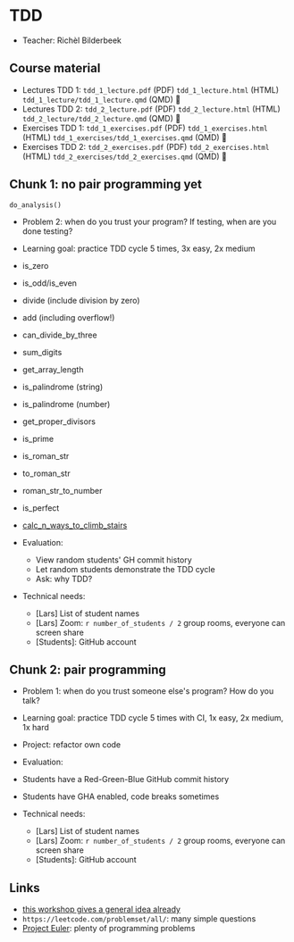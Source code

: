 # TDD

 * Teacher: Richèl Bilderbeek

## Course material

 * Lectures TDD 1: `tdd_1_lecture.pdf` (PDF) `tdd_1_lecture.html` (HTML) `tdd_1_lecture/tdd_1_lecture.qmd` (QMD) :construction:
 * Lectures TDD 2: `tdd_2_lecture.pdf` (PDF) `tdd_2_lecture.html` (HTML) `tdd_2_lecture/tdd_2_lecture.qmd` (QMD) :construction:
 * Exercises TDD 1: `tdd_1_exercises.pdf` (PDF) `tdd_1_exercises.html` (HTML) `tdd_1_exercises/tdd_1_exercises.qmd` (QMD) :construction:
 * Exercises TDD 2: `tdd_2_exercises.pdf` (PDF) `tdd_2_exercises.html` (HTML) `tdd_2_exercises/tdd_2_exercises.qmd` (QMD) :construction:

## Chunk 1: no pair programming yet

```
do_analysis()
```

 * Problem 2: when do you trust your program? If testing, when are you done testing?

 * Learning goal: practice TDD cycle 5 times, 3x easy, 2x medium

  * is_zero
  * is_odd/is_even
  * divide (include division by zero)
  * add (including overflow!)
  * can_divide_by_three
  * sum_digits
  * get_array_length
  * is_palindrome (string)
  * is_palindrome (number)
  * get_proper_divisors
  * is_prime
  * is_roman_str
  * to_roman_str
  * roman_str_to_number
  * is_perfect
  * [calc_n_ways_to_climb_stairs](https://leetcode.com/problems/climbing-stairs/)

 * Evaluation: 
   * View random students' GH commit history
   * Let random students demonstrate the TDD cycle
   * Ask: why TDD?

 * Technical needs: 
    * [Lars] List of student names
    * [Lars] Zoom: `r number_of_students / 2` group rooms, everyone can screen share
    * [Students]: GitHub account

## Chunk 2: pair programming

 * Problem 1: when do you trust someone else's program? How do you talk?

 * Learning goal: practice TDD cycle 5 times with CI, 1x easy, 2x medium, 1x hard

 * Project: refactor own code

 * Evaluation: 
  * Students have a Red-Green-Blue GitHub commit history
  * Students have GHA enabled, code breaks sometimes

 * Technical needs: 
    * [Lars] List of student names
    * [Lars] Zoom: `r number_of_students / 2` group rooms, everyone can screen share
    * [Students]: GitHub account


## Links

 * [this workshop gives a general idea already](https://github.com/richelbilderbeek/nlseb_tdd_20210420)
 * `https://leetcode.com/problemset/all/`: many simple questions
 * [Project Euler](https://projecteuler.net/archives): plenty of programming problems
